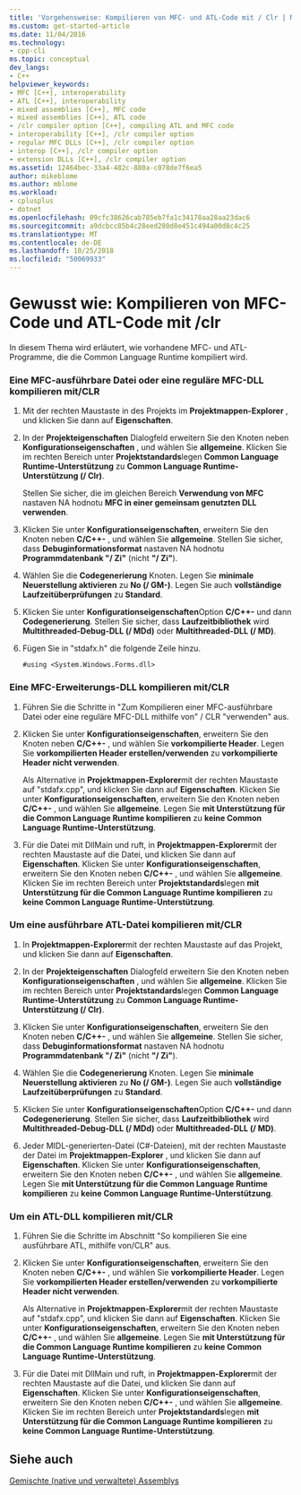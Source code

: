 ```yaml
---
title: 'Vorgehensweise: Kompilieren von MFC- und ATL-Code mit / Clr | Microsoft-Dokumentation'
ms.custom: get-started-article
ms.date: 11/04/2016
ms.technology:
- cpp-cli
ms.topic: conceptual
dev_langs:
- C++
helpviewer_keywords:
- MFC [C++], interoperability
- ATL [C++], interoperability
- mixed assemblies [C++], MFC code
- mixed assemblies [C++], ATL code
- /clr compiler option [C++], compiling ATL and MFC code
- interoperability [C++], /clr compiler option
- regular MFC DLLs [C++], /clr compiler option
- interop [C++], /clr compiler option
- extension DLLs [C++], /clr compiler option
ms.assetid: 12464bec-33a4-482c-880a-c078de7f6ea5
author: mikeblome
ms.author: mblome
ms.workload:
- cplusplus
- dotnet
ms.openlocfilehash: 09cfc38626cab785eb7fa1c34178aa28aa23dac6
ms.sourcegitcommit: a9dcbcc85b4c28eed280d8e451c494a00d8c4c25
ms.translationtype: MT
ms.contentlocale: de-DE
ms.lasthandoff: 10/25/2018
ms.locfileid: "50069933"
---
```

# <a name="how-to-compile-mfc-and-atl-code-by-using-clr"></a>Gewusst wie: Kompilieren von MFC-Code und ATL-Code mit /clr

In diesem Thema wird erläutert, wie vorhandene MFC- und ATL-Programme, die die Common Language Runtime kompiliert wird.

### <a name="to-compile-an-mfc-executable-or-regular-mfc-dll-by-using-clr"></a>Eine MFC-ausführbare Datei oder eine reguläre MFC-DLL kompilieren mit/CLR

1. Mit der rechten Maustaste in des Projekts im **Projektmappen-Explorer** , und klicken Sie dann auf **Eigenschaften**.

1. In der **Projekteigenschaften** Dialogfeld erweitern Sie den Knoten neben **Konfigurationseigenschaften** , und wählen Sie **allgemeine**. Klicken Sie im rechten Bereich unter **Projektstandards**legen **Common Language Runtime-Unterstützung** zu **Common Language Runtime-Unterstützung (/ Clr)**.

   Stellen Sie sicher, die im gleichen Bereich **Verwendung von MFC** nastaven NA hodnotu **MFC in einer gemeinsam genutzten DLL verwenden**.

1. Klicken Sie unter **Konfigurationseigenschaften**, erweitern Sie den Knoten neben **C/C++-** , und wählen Sie **allgemeine**. Stellen Sie sicher, dass **Debuginformationsformat** nastaven NA hodnotu **Programmdatenbank "/ Zi"** (nicht **"/ Zi"**).

1. Wählen Sie die **Codegenerierung** Knoten. Legen Sie **minimale Neuerstellung aktivieren** zu **No (/ GM-)**. Legen Sie auch **vollständige Laufzeitüberprüfungen** zu **Standard**.

1. Klicken Sie unter **Konfigurationseigenschaften**Option **C/C++-** und dann **Codegenerierung**. Stellen Sie sicher, dass **Laufzeitbibliothek** wird **Multithreaded-Debug-DLL (/ MDd)** oder **Multithreaded-DLL (/ MD)**.

1. Fügen Sie in "stdafx.h" die folgende Zeile hinzu.

    ```
    #using <System.Windows.Forms.dll>
    ```

### <a name="to-compile-an-mfc-extension-dll-by-using-clr"></a>Eine MFC-Erweiterungs-DLL kompilieren mit/CLR

1. Führen Sie die Schritte in "Zum Kompilieren einer MFC-ausführbare Datei oder eine reguläre MFC-DLL mithilfe von" / CLR "verwenden" aus.

1. Klicken Sie unter **Konfigurationseigenschaften**, erweitern Sie den Knoten neben **C/C++-** , und wählen Sie **vorkompilierte Header**. Legen Sie **vorkompilierten Header erstellen/verwenden** zu **vorkompilierte Header nicht verwenden**.

   Als Alternative in **Projektmappen-Explorer**mit der rechten Maustaste auf "stdafx.cpp", und klicken Sie dann auf **Eigenschaften**. Klicken Sie unter **Konfigurationseigenschaften**, erweitern Sie den Knoten neben **C/C++-** , und wählen Sie **allgemeine**. Legen Sie **mit Unterstützung für die Common Language Runtime kompilieren** zu **keine Common Language Runtime-Unterstützung**.

1. Für die Datei mit DllMain und ruft, in **Projektmappen-Explorer**mit der rechten Maustaste auf die Datei, und klicken Sie dann auf **Eigenschaften**. Klicken Sie unter **Konfigurationseigenschaften**, erweitern Sie den Knoten neben **C/C++-** , und wählen Sie **allgemeine**. Klicken Sie im rechten Bereich unter **Projektstandards**legen **mit Unterstützung für die Common Language Runtime kompilieren** zu **keine Common Language Runtime-Unterstützung**.

### <a name="to-compile-an-atl-executable-by-using-clr"></a>Um eine ausführbare ATL-Datei kompilieren mit/CLR

1. In **Projektmappen-Explorer**mit der rechten Maustaste auf das Projekt, und klicken Sie dann auf **Eigenschaften**.

1. In der **Projekteigenschaften** Dialogfeld erweitern Sie den Knoten neben **Konfigurationseigenschaften** , und wählen Sie **allgemeine**. Klicken Sie im rechten Bereich unter **Projektstandards**legen **Common Language Runtime-Unterstützung** zu **Common Language Runtime-Unterstützung (/ Clr)**.

1. Klicken Sie unter **Konfigurationseigenschaften**, erweitern Sie den Knoten neben **C/C++-** , und wählen Sie **allgemeine**. Stellen Sie sicher, dass **Debuginformationsformat** nastaven NA hodnotu **Programmdatenbank "/ Zi"** (nicht **"/ Zi"**).

1. Wählen Sie die **Codegenerierung** Knoten. Legen Sie **minimale Neuerstellung aktivieren** zu **No (/ GM-)**. Legen Sie auch **vollständige Laufzeitüberprüfungen** zu **Standard**.

1. Klicken Sie unter **Konfigurationseigenschaften**Option **C/C++-** und dann **Codegenerierung**. Stellen Sie sicher, dass **Laufzeitbibliothek** wird **Multithreaded-Debug-DLL (/ MDd)** oder **Multithreaded-DLL (/ MD)**.

1. Jeder MIDL-generierten-Datei (C#-Dateien), mit der rechten Maustaste der Datei im **Projektmappen-Explorer** , und klicken Sie dann auf **Eigenschaften**. Klicken Sie unter **Konfigurationseigenschaften**, erweitern Sie den Knoten neben **C/C++-** , und wählen Sie **allgemeine**. Legen Sie **mit Unterstützung für die Common Language Runtime kompilieren** zu **keine Common Language Runtime-Unterstützung**.

### <a name="to-compile-an-atl-dll-by-using-clr"></a>Um ein ATL-DLL kompilieren mit/CLR

1. Führen Sie die Schritte im Abschnitt "So kompilieren Sie eine ausführbare ATL, mithilfe von/CLR" aus.

1. Klicken Sie unter **Konfigurationseigenschaften**, erweitern Sie den Knoten neben **C/C++-** , und wählen Sie **vorkompilierte Header**. Legen Sie **vorkompilierten Header erstellen/verwenden** zu **vorkompilierte Header nicht verwenden**.

   Als Alternative in **Projektmappen-Explorer**mit der rechten Maustaste auf "stdafx.cpp", und klicken Sie dann auf **Eigenschaften**. Klicken Sie unter **Konfigurationseigenschaften**, erweitern Sie den Knoten neben **C/C++-** , und wählen Sie **allgemeine**. Legen Sie **mit Unterstützung für die Common Language Runtime kompilieren** zu **keine Common Language Runtime-Unterstützung**.

1. Für die Datei mit DllMain und ruft, in **Projektmappen-Explorer**mit der rechten Maustaste auf die Datei, und klicken Sie dann auf **Eigenschaften**. Klicken Sie unter **Konfigurationseigenschaften**, erweitern Sie den Knoten neben **C/C++-** , und wählen Sie **allgemeine**. Klicken Sie im rechten Bereich unter **Projektstandards**legen **mit Unterstützung für die Common Language Runtime kompilieren** zu **keine Common Language Runtime-Unterstützung**.

## <a name="see-also"></a>Siehe auch

[Gemischte (native und verwaltete) Assemblys](../dotnet/mixed-native-and-managed-assemblies.md)